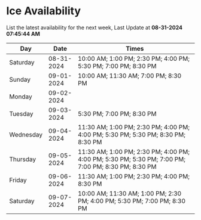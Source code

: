 # Ice Availability

List the latest availability for the next week, Last Update at **08-31-2024 07:45:44 AM**

| Day         | Date        | Times       |
| ----------- | ----------- | ----------- |
|Saturday|08-31-2024|10:00 AM; 1:00 PM; 2:30 PM; 4:00 PM; 5:30 PM; 7:00 PM; 8:30 PM|
|Sunday|09-01-2024|10:00 AM; 11:30 AM; 7:00 PM; 8:30 PM|
|Monday|09-02-2024||
|Tuesday|09-03-2024|5:30 PM; 7:00 PM; 8:30 PM|
|Wednesday|09-04-2024|11:30 AM; 1:00 PM; 2:30 PM; 4:00 PM; 4:00 PM; 5:30 PM; 5:30 PM; 8:30 PM; 8:30 PM|
|Thursday|09-05-2024|11:30 AM; 1:00 PM; 2:30 PM; 4:00 PM; 4:00 PM; 5:30 PM; 5:30 PM; 7:00 PM; 7:00 PM; 8:30 PM; 8:30 PM|
|Friday|09-06-2024|11:30 AM; 1:00 PM; 2:30 PM; 4:00 PM; 8:30 PM|
|Saturday|09-07-2024|10:00 AM; 11:30 AM; 1:00 PM; 2:30 PM; 4:00 PM; 5:30 PM; 7:00 PM; 8:30 PM|
